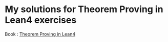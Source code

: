 # My solutions for Theorem Proving in Lean4 exercises 
Book : [Theorem Proving in Lean4](https://leanprover.github.io/theorem_proving_in_lean4)
